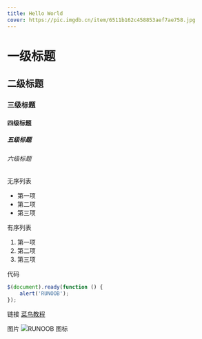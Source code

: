 ```yaml
---
title: Hello World
cover: https://pic.imgdb.cn/item/6511b162c458853aef7ae758.jpg
---
```

# 一级标题
## 二级标题
### 三级标题
#### 四级标题
##### 五级标题
###### 六级标题


无序列表
* 第一项
* 第二项
* 第三项

有序列表
1. 第一项
2. 第二项
3. 第三项

代码
```javascript
$(document).ready(function () {
    alert('RUNOOB');
});
```

链接 
[菜鸟教程](https://www.runoob.com)

图片
![RUNOOB 图标](http://static.runoob.com/images/runoob-logo.png)
